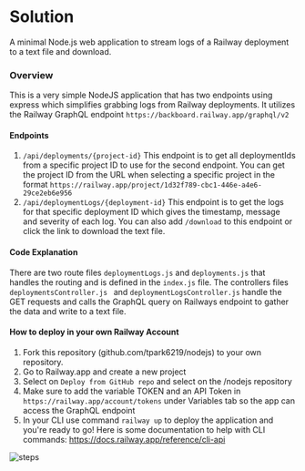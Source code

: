 # Solution
A minimal Node.js web application to stream logs of a Railway deployment to a text file and download.

### Overview
This is a very simple NodeJS application that has two endpoints using express which simplifies grabbing logs from Railway deployments. It utilizes the 
Railway GraphQL endpoint ```https://backboard.railway.app/graphql/v2```


#### Endpoints
1. ```/api/deployments/{project-id}```
   This endpoint is to get all deploymentIds from a specific project ID to use for the second endpoint. You can get the project ID from the URL
   when selecting a specific project in the format ```https://railway.app/project/1d32f789-cbc1-446e-a4e6-29ce2eb6e956```
2. ```/api/deploymentLogs/{deployment-id}```
   This endpoint is to get the logs for that specific deployment ID which gives the timestamp, message and severity of each log. 
   You can also add ```/download``` to this endpoint or click the link to download the text file.

#### Code Explanation
There are two route files ```deploymentLogs.js``` and ```deployments.js``` that handles the routing and is defined in the ```index.js``` file.
The controllers files ```deploymentsController.js ``` and ```deploymentLogsController.js``` handle the GET requests and calls the GraphQL query on Railways endpoint to gather the data and write to a text file. 

#### How to deploy in your own Railway Account

1. Fork this repository (github.com/tpark6219/nodejs) to your own repository.
2. Go to Railway.app and create a new project
3. Select on ```Deploy from GitHub repo``` and select on the /nodejs repository
4. Make sure to add the variable TOKEN and an API Token in ```https://railway.app/account/tokens``` under Variables tab so the app can access the GraphQL endpoint
5. In your CLI use command ```railway up``` to deploy the application and you're ready to go! Here is some documentation to help with CLI commands: https://docs.railway.app/reference/cli-api

![steps](https://github.com/tpark6219/nodejs/assets/7156896/25cd6f29-e739-4794-aa67-8c6bbcb2c6c8)






